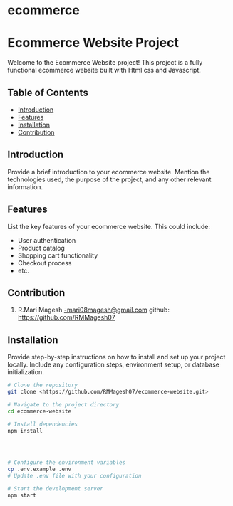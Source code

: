 # ecommerce
# Ecommerce Website Project

Welcome to the Ecommerce Website project! This project is a fully functional ecommerce website built with Html css and Javascript.

## Table of Contents

- [Introduction](#introduction)
- [Features](#features)
- [Installation](#installation)
- [Contribution](#Contribution)


## Introduction

Provide a brief introduction to your ecommerce website. Mention the technologies used, the purpose of the project, and any other relevant information.

## Features

List the key features of your ecommerce website. This could include:

- User authentication
- Product catalog
- Shopping cart functionality
- Checkout process
- etc.

## Contribution
1) R.Mari Magesh
        -mari08magesh@gmail.com  github: https://github.com/RMMagesh07                  

## Installation

Provide step-by-step instructions on how to install and set up your project locally. Include any configuration steps, environment setup, or database initialization.

```bash
# Clone the repository
git clone <https://github.com/RMMagesh07/ecommerce-website.git>

# Navigate to the project directory
cd ecommerce-website

# Install dependencies
npm install


        

# Configure the environment variables
cp .env.example .env
# Update .env file with your configuration

# Start the development server
npm start
